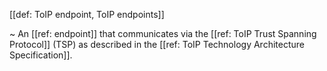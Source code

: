 [[def: ToIP endpoint, ToIP endpoints]]

~ An [[ref: endpoint]] that communicates via the [[ref: ToIP Trust Spanning Protocol]] (TSP) as described in the [[ref: ToIP Technology Architecture Specification]].

